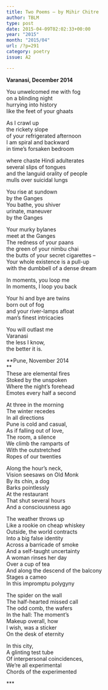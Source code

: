 ```yaml
---
title: Two Poems – by Mihir Chitre
author: TBLM
type: post
date: 2015-04-09T02:02:33+00:00
year: "2015"
month: "2015/04"
url: /?p=291
category: poetry
issue: A2

---
```

**Varanasi, December 2014**

You unwelcomed me with fog  
on a blinding night  
hurrying into history  
like the feet of your ghaats

As I crawl up  
the rickety slope  
of your refrigerated afternoon  
I am spiral and backward  
in time&#8217;s forsaken bedroom

where chaste Hindi adulterates  
several slips of tongues  
and the languid orality of people  
mulls over suicidal lungs

You rise at sundown  
by the Ganges  
You bathe, you shiver  
urinate, maneuver  
by the Ganges

Your murky bylanes  
meet at the Ganges  
The redness of your paans  
the green of your nimbu chai  
the butts of your secret cigarettes &#8211;  
Your whole existence is a pull-up  
with the dumbbell of a dense dream

In moments, you loop me  
In moments, I loop you back

Your hi and bye are twins  
born out of fog  
and your river-lamps afloat  
man’s finest intricacies

You will outlast me  
Varanasi  
the less I know,  
the better it is.

**Pune, November 2014  
**  
These are elemental fires  
Stoked by the unspoken  
Where the night’s forehead  
Emotes every half a second

At three in the morning  
The winter recedes  
In all directions  
Pune is cold and casual,  
As if falling out of love,  
The room, a silence  
We climb the ramparts of  
With the outstretched  
Ropes of our twenties

Along the hour’s neck,  
Vision seesaws on Old Monk  
By its chin, a dog  
Barks pointlessly  
At the restaurant  
That shut several hours  
And a consciousness ago

The weather throws up  
Like a rookie on cheap whiskey  
Outside, the world contracts  
Into a big false identity  
Across a barricade of smoke  
And a self-taught uncertainty  
A woman rinses her day  
Over a cup of tea  
And along the descend of the balcony  
Stages a cameo  
In this impromptu polygyny 

The spider on the wall  
The half-hearted missed call  
The odd comb, the wafers  
In the hall: The moment&#8217;s  
Makeup overall, how  
I wish, was a sticker  
On the desk of eternity

In this city,  
A glinting test tube  
Of interpersonal coincidences,  
We’re all experimental  
Chords of the experimented

\***
